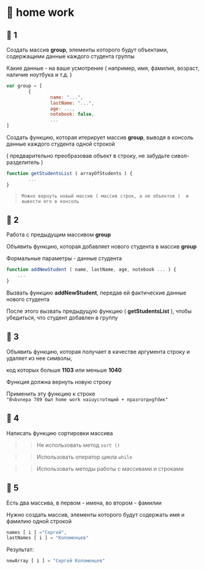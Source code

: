 # 💼 home work

## 📝 1

Создать массив **group**, элементы которого будут объектами, содержащими данные каждого студента группы

Какие данные - на ваше усмотрение ( например, имя, фамилия, возраст, наличие ноутбука и т.д. )
```javascript
var group = [
        {
                name: "...",
                lastName: "...",
                age: ...,
                notebook: false,
                ...
]
```
Создать функцию, которая итерирует массив **group**, выводя в консоль данные каждого студента одной строкой 

( предварительно преобразовав объект в строку, не забудьте сивол-разделитель )
```javascript
function getStudentsList ( arrayOfStudents ) {
        ...
}
```
>`Можно вернуть новый массив ( массив строк, а не объектов )  и вывести его в консоль`

## 📝 2

Работа с предыдущим массивом **group**

Объявить функцию, которая добавляет нового студента в массив **group**

Формальные параметры - данные студента
```javascript
function addNewStudent ( name, lastName, age, notebook ... ) {
    ...
}
```
Вызвать функцию **addNewStudent**, передав ей фактические данные нового студента

После этого вызвать предыдущую функцию ( **getStudentsList** ), чтобы убедиться, что студент добавлен в группу

## 📝 3

Объявить функцию, которая получает в качестве аргумента строку и удаляет из нее символы, 

код которых  больше **1103** или меньше **1040**

Функция должна вернуть новую строку

Применить эту функцию к строке  
`"Вчbvnера 789 был home work наiuyстоtящий + празrorднgfdик"`

## 📝 4

Написать функцию сортировки массива

>> Не использовать метод `sort ()`

>> Использовать оператор цикла  `while`

>> Использовать методы работы с массивами и строками

## 📝 5

Есть два массива, в первом - имена, во втором - фамилии

Нужно создать массив, элементы которого будут содержать имя и фамилию одной строкой
```javascript
names [ i ] ="Сергей", 
lastNames [ i ] = "Коломенцев"
```
Результат:
```javascript
newArray [ i ] = "Сергей Коломенцев"
```
